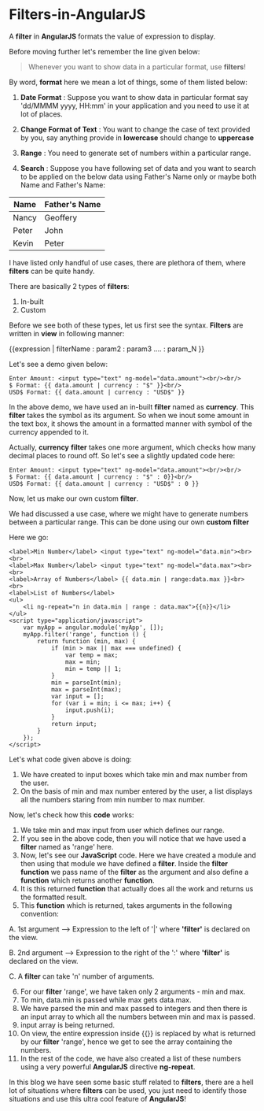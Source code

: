 Filters-in-AngularJS
====================

A **filter** in **AngularJS** formats the value of expression to display.

Before moving further let's remember the line given below:

> Whenever you want to show data in a particular format, use **filters**!

By word, **format** here we mean a lot of things, some of them listed below:

1. **Date Format** : Suppose you want to show data in particular format say 'dd/MMMM yyyy, HH:mm' in your application and you need to use it at lot of places.

2. **Change Format of Text** : You want to change the case of text provided by you, say anything provide in **lowercase** should change to **uppercase**

3. **Range** : You need to generate set of numbers within a particular range.

4. **Search** : Suppose you have following set of data and you want to search to be applied on the below data using Father's Name only or maybe both Name and Father's Name:

Name   | Father's Name
------ | ----------------
Nancy  | Geoffery
Peter  | John
Kevin  | Peter

I have listed only handful of use cases, there are plethora of them, where **filters** can be quite handy.

There are basically 2 types of **filters**:

1. In-built
2. Custom

Before we see both of these types, let us first see the syntax. **Filters** are written in **view** in following manner:

{{expression | filterName : param2 : param3 .... : param_N }}

Let's see a demo given below:

```
Enter Amount: <input type="text" ng-model="data.amount"><br/><br/>
$ Format: {{ data.amount | currency : "$" }}<br/>
USD$ Format: {{ data.amount | currency : "USD$" }}
```

In the above demo, we have used an in-built **filter** named as **currency**. This **filter** takes the symbol as its argument. So when we inout some amount in the text box, it shows the amount in a formatted manner with symbol of the currency appended to it.

Actually, **currency** **filter** takes one more argument, which checks how many decimal places to round off. So let's see a slightly updated code here:

```
Enter Amount: <input type="text" ng-model="data.amount"><br/><br/>
$ Format: {{ data.amount | currency : "$" : 0}}<br/>
USD$ Format: {{ data.amount | currency : "USD$" : 0 }}
```
Now, let us make our own custom **filter**.

We had discussed a use case, where we might have to generate numbers between a particular range. This can be done using our own **custom filter**

Here we go:

```
<label>Min Number</label> <input type="text" ng-model="data.min"><br><br>
<label>Max Number</label> <input type="text" ng-model="data.max"><br><br>
<label>Array of Numbers</label> {{ data.min | range:data.max }}<br><br>
<label>List of Numbers</label>
<ul>
    <li ng-repeat="n in data.min | range : data.max">{{n}}</li>
</ul>
<script type="application/javascript">
    var myApp = angular.module('myApp', []);
    myApp.filter('range', function () {
        return function (min, max) {
            if (min > max || max === undefined) {
                var temp = max;
                max = min;
                min = temp || 1;
            }
            min = parseInt(min);
            max = parseInt(max);
            var input = [];
            for (var i = min; i <= max; i++) {
                input.push(i);
            }
            return input;
        }
    });
</script>
```

Let's what code given above is doing:

1. We have created to input boxes which take min and max number from the user.
2. On the basis of min and max number entered by the user, a list displays all the numbers staring from min number to max number.

Now, let's check how this **code** works:

1. We take min and max input from user which defines our range.
2. If you see in the above code, then you will notice that we have used a **filter** named as 'range' here.
3. Now, let's see our **JavaScript** code. Here we have created a module and then using that module we have defined a **filter**. Inside the **filter** **function** we pass name of the **filter** as the argument and also define a **function** which returns another **function**.
4. It is this returned **function** that actually does all the work and returns us the formatted result.
5. This **function** which is returned, takes arguments in the following convention:

  A. 1st argument --> Expression to the left of '|' where **'filter'** is declared on the view.

  B. 2nd argument --> Expression to the right of the ':' where **'filter'** is declared on the view.

  C. A **filter** can take 'n' number of arguments.

6. For our **filter** 'range', we have taken only 2 arguments - min and max.
7. To min, data.min is passed while max gets data.max.
8. We have parsed the min and max passed to integers and then there is an input array to which all the numbers between min and max is passed.
9. input array is being returned.
10. On view, the entire expression inside {{}} is replaced by what is returned by our **filter** 'range', hence we get to see the array containing the numbers.
11. In the rest of the code, we have also created a list of these numbers using a very powerful **AngularJS** directive **ng-repeat**.

In this blog we have seen some basic stuff related to **filters**, there are a hell lot of situations where **filters** can be used, you just need to identify those situations and use this ultra cool feature of **AngularJS**!
